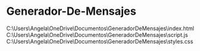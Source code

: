 # Generador-De-Mensajes
C:\Users\Angela\OneDrive\Documentos\GeneradorDeMensajes\index.html
C:\Users\Angela\OneDrive\Documentos\GeneradorDeMensajes\script.js
C:\Users\Angela\OneDrive\Documentos\GeneradorDeMensajes\styles.css
